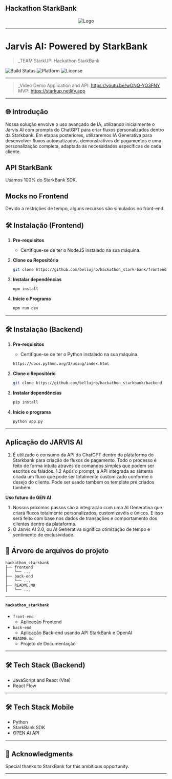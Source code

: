 ## Hackathon StarkBank 

<div align="center">
    <img src="https://cdn.discordapp.com/attachments/1235359156743962746/1237891322015121438/image.png?ex=663d4ba2&is=663bfa22&hm=24435224343d05b2b227e2e6fc3c9f9ae639ea5b4b44b3d323970f805dc777ae&" alt="Logo">
</div>

---

# Jarvis AI: Powered by StarkBank

> _TEAM StarkUP: Hackathon StarkBank

![Build Status](https://img.shields.io/badge/Build-Passing-brightgreen)
![Platform](https://img.shields.io/badge/Platform-Web-blue)
![License](https://img.shields.io/badge/License-MIT-green)

---

> _Video Demo Application and API: https://youtu.be/wONQ-YO3FNY
> MVP: https://starkup.netlify.app

---

## 🌐 Introdução

Nossa solução envolve o uso avançado de IA, utilizando inicialmente o Jarvis AI com prompts do ChatGPT para criar fluxos personalizados dentro da Starkbank. 
Em etapas posteriores, utilizaremos IA Generativa para desenvolver fluxos automatizados, demonstrativos de pagamentos e uma personalização completa, adaptada às necessidades específicas de cada cliente. 

## API StarkBank

Usamos 100% do StarkBank SDK.

## Mocks no Frontend

Devido a restrições de tempo, alguns recursos são simulados no front-end.

## 🛠 Instalação (Frontend)

1. **Pre-requisitos**
    - Certifique-se de ter o NodeJS instalado na sua máquina.
    
2. **Clone ou Repositório**

    ```bash
    git clone https://github.com/bellujrb/hackathon_stark-bank/frontend
    ```

3. **Instalar dependências**

    ```bash
    npm install
    ```

4. **Inicie o Programa**

    ```bash
    npm run dev
    ```

---

## 🛠 Instalação (Backend)

1. **Pre-requisitos**
    - Certifique-se de ter o Python instalado na sua máquina.

    ```bash
    https://docs.python.org/3/using/index.html
    ```

2. **Clone o Repositório**

    ```bash
    git clone https://github.com/bellujrb/hackathon_starkbank/backend
    ```

3. **Instalar dependências**

    ```bash
    pip install
    ```

4. **Inicie o programa**

    ```bash
    python app.py
    ```

---

## **Aplicação do JARVIS AI**

1. É utilizado o consumo da API do ChatGPT dentro da plataforma do Starkbank para criação de fluxos de pagamento. Todo o processo é feito de forma intuita através de comandos simples que podem ser escritos ou falados.
   1.2 Após o prompt, a API integrada ao sistema criada um fluxo que pode ser totalmente customizado conforme o desejo do cliente. Pode ser usado também os template pré criados também.

**Uso futuro de GEN AI**
1. Nossos próximos passos são a integração com uma AI Generativa que criará fluxos totalmente personalizados, customizavéis e únicos.
E isso será feito com base nos dados de transações e comportamento dos clientes dentro da plataforma.
2. O Jarvis AI 2.0, ou AI Generativa significa otimização de tempo e sentimento de exclusividade.

## 📂 Árvore de arquivos do projeto
    
```
hackathon_starkbank
├── frontend
│   └── ...
├── back-end
│   └── ...
├── README.MD
│   └── ...
```
---

#### `hackathon_starkbank`

- `front-end`
    - Aplicação Frontend
- `back-end`
    - Aplicação Back-end usando API StarkBank e OpenAI
- `README.md`
    - Projeto de Documentação

---

## 🛠 Tech Stack (Backend)
- JavaScript and React (Vite)
- React Flow

---

## 🛠 Tech Stack Mobile
- Python
- StarkBank SDK
- OPEN AI API

---

## 🙏 Acknowledgments

Special thanks to StarkBank for this ambitious opportunity.

---
